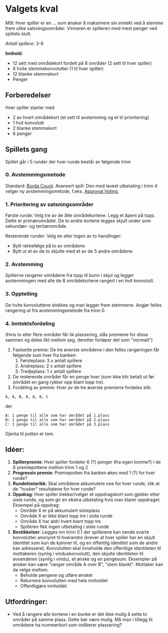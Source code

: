 # Valgets kval

*Mål*: Hver spiller er en ... som ønsker å maksimere sin inntekt ved å stemme frem ulike satsningsområder.
Vinneren er spilleren med mest penger ved spillets slutt.

*Antall spillere*: 3-6

**Innhold**:
- 12 sett med områdekort fordelt på 8 områder (2 sett til hver spiller)
- 6 hvite stemmekonvolutter (1 til hver spiller)
- 12 blanke stemmekort
- Penger

## Forberedelser
Hver spiller starter med
- 2 av hvert områdekort (et sett til avstemming og et til prioritering)
- 1 hvit konvolutt
- 2 blanke stemmekort
- 6 penger

## Spillets gang
Spillet går i 5 runder der hver runde består av følgende trinn

### 0. Avstemmingsmetode
Standard: [Borda Count](https://en.wikipedia.org/wiki/Borda_count). Avansert spill: Den med lavest utbetaling i trinn 4 velger ny avstemmingsmetode, f.eks. [Approval Voting](https://en.wikipedia.org/wiki/Approval_voting).

### 1. Prioritering av satsningsområder
Første runde: Velg tre av de åtte områdekortene. 
Legg et åpent på topp. Dette er primærområdet. 
De to andre kortene legges skjult under som sekundær- og tertiærområde.

Resterende runder: Velg en eller ingen av to handlinger:
- Bytt rekkefølge på to av områdene
- Bytt ut et av de to skjulte med et av de 5 andre områdene

### 2. Avstemming
Spillerne rangerer områdene fra topp til bunn i skjul og legger avstemmingen med alle de 8 områdekortene rangert i en hvit konvolutt.

### 3. Opptelling
De hvite konvoluttene stokkes og man legger frem stemmene.
Avgjør felles rangering ut fra avstemmingsmetode fra trinn 0.

### 4. Inntektsfordeling
(Hvis to eller flere områder får lik plassering, slås premiene for disse sammen og deles likt mellom seg, deretter forløper det som "normalt")
1. Fastsette premie: De tre øverste områdene i den felles rangeringen får følgende sum hver fra banken:
    1. Førsteplass: 3 x antall spillere
    2. Andreplass: 2 x antall spillere
    3. Tredjeplass: 1 x antall spillere
2. De resterende områder får en penge hver (som ikke blir betalt ut før området en gang rykker opp blant topp tre).
3. Fordeling av premie: Hver av de tre øverste premiene fordeles slik:
```
A, A, B, A, A, B, C
```
der
```
A: 1 penge til alle som har området på 1.plass
B: 1 penge til alle som har området på 2.plass
C: 1 penge til alle som har området på 3.plass
```
Gjenta til potten er tom.

## Idéer:
1. **Spillerpremie**: Hver spiller fordeler 6 (?) penger (fra egen lomme?) i de 8 premiepottene mellom trinn 1 og 2
2. **Progressiv premie**: Premiepotten fra banken økes med 1 (?) for hver runde?
3. **Rundehistorikk**: Skal områdene akkumulere noe for hver runde, slik at de "husker" resultatene for hver runde?
4. **Oppdrag**: Hver spiller trekker/velger et oppdragskort som gjelder etter siste runde, og som gir en ekstra utbetaling hvis man klarer oppdraget.
Eksempel på oppdrag:
    - Område X er på akkumulert sisteplass
    - Område X er ikke blant topp tre i siste runde
    - Område X har aldri hvert blant topp tre
    - Spilleren fikk ingen utbetaling i siste runde
5. **Bestikkelser**: Legges inn trinn 0.1 der spillerene kan sende svarte konvolutter anonymt til hverandre (krever at hver spiller har en skjult identitet som kun de kjenner til, og en offentlig identitet som de andre kan adressere). Konvolutten skal inneholde den offentlige identiteten til mottakeren (synlig i vinduskonvolutt), den skjulte identiteten til avsenderen (synlig i vindu), et ønske og en pengesum. Eksempler på ønsker kan være "ranger område A over B", "stem blankt". Mottaker kan da velge mellom:
    - Beholde pengene og utføre ønsket
    - Returnere konvolutten med hele innholdet
    - Offentligjøre innholdet

## Utfordringer:
- Ved å rangere alle kortene i en bunke er det ikke mulig å sette to områder på samme plass. Dette bør være mulig. Må man i tillegg til områdene ha nummerkort som indikerer plassering?
